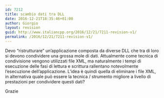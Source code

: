 ```yaml
---
id: 7212
title: scambio dati tra DLL
date: 2016-12-21T18:35:46+01:00
author: Giorgio
layout: revision
guid: http://www.italiancpp.org/2016/12/21/7211-revision-v1/
permalink: /2016/12/21/7211-revision-v1/
---
```

Devo &#8220;ristrutturare&#8221; un&#8217;applicazione composta da diverse DLL che tra di loro si devono condividere una grossa mole di dati. Attualmente come tecnica di condivisione vengono utilizzati file XML, ma naturalmente i tempi di esecuzione delle fasi di lettura e scrittura rallentano notevolmente l&#8217;esecuzione dell&#8217;applicazione. L&#8217;idea è quindi quella di eliminare i file XML, in alternativa quale può essere la tecnica / strumento migliore a livello di prestazioni per condividere questi dati?

Grazie